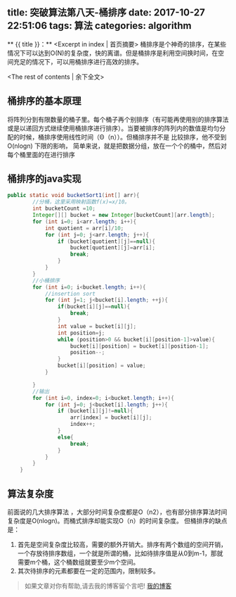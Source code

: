 title: 突破算法第八天-桶排序
date: 2017-10-27 22:51:06
tags: 算法
categories: algorithm
---
** {{ title }}：** <Excerpt in index | 首页摘要>
桶排序是个神奇的排序，在某些情况下可以达到O(N)的复杂度，快的离谱。但是桶排序是利用空间换时间，在空间充足的情况下，可以用桶排序进行高效的排序。
<!-- more -->
<The rest of contents | 余下全文>

## 桶排序的基本原理
将阵列分到有限数量的桶子里。每个桶子再个别排序（有可能再使用别的排序算法或是以递回方式继续使用桶排序进行排序）。当要被排序的阵列内的数值是均匀分配的时候，桶排序使用线性时间（Θ（n））。但桶排序并不是 比较排序，他不受到 O(nlogn) 下限的影响， 简单来说，就是把数据分组，放在一个个的桶中，然后对每个桶里面的在进行排序

## 桶排序的java实现
```java
public static void bucketSort1(int[] arr){
        //分桶，这里采用映射函数f(x)=x/10。
        int bucketCount =10;
        Integer[][] bucket = new Integer[bucketCount][arr.length];
        for (int i=0; i<arr.length; i++){
            int quotient = arr[i]/10;
            for (int j=0; j<arr.length; j++){
                if (bucket[quotient][j]==null){
                    bucket[quotient][j]=arr[i];
                    break;
                }
            }
        }
        //小桶排序
        for (int i=0; i<bucket.length; i++){
            //insertion sort
            for (int j=1; j<bucket[i].length; ++j){
                if(bucket[i][j]==null){
                    break;
                }
                int value = bucket[i][j];
                int position=j;
                while (position>0 && bucket[i][position-1]>value){
                    bucket[i][position] = bucket[i][position-1];
                    position--;
                }
                bucket[i][position] = value;
            }

        }
        //输出
        for (int i=0, index=0; i<bucket.length; i++){
            for (int j=0; j<bucket[i].length; j++){
                if (bucket[i][j]!=null){
                    arr[index] = bucket[i][j];
                    index++;
                }
                else{
                    break;
                }
            }
        }
    }
```
## 算法复杂度
前面说的几大排序算法 ，大部分时间复杂度都是O（n2），也有部分排序算法时间复杂度是O(nlogn)。而桶式排序却能实现O（n）的时间复杂度。
但桶排序的缺点是：
1. 首先是空间复杂度比较高，需要的额外开销大。排序有两个数组的空间开销，一个存放待排序数组，一个就是所谓的桶，比如待排序值是从0到m-1，那就需要m个桶，这个桶数组就要至少m个空间。
2. 其次待排序的元素都要在一定的范围内，限制较多。









> 如果文章对你有帮助,请去我的博客留个言吧! [我的博客][1]

[1]: http://geeksblog.cc
